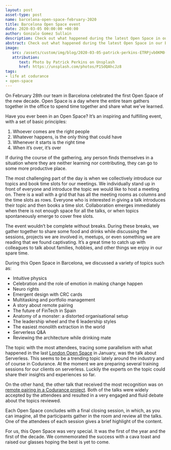 ```yaml
---
layout: post
asset-type: post
name: barcelona-open-space-february-2020
title: Barcelona Open Space event
date: 2020-03-05 00:00:00 +00:00
author: Gonzalo Gomez Sullain
description: Check out what happened during the latest Open Space in our Barcelona office
abstract: Check out what happened during the latest Open Space in our Barcelona office.
image:
   src: /assets/custom/img/blog/2020-03-05-patrick-perkins-ETRPjvb0KM0-unsplash.jpg
   attribution:
      text: Photo by Patrick Perkins on Unsplash
      href: https://unsplash.com/photos/P1SdQAhcJz8
tags:
- life at codurance
- open-space
---
```


On February 28th our team in Barcelona celebrated the first Open Space of the new decade. Open Space is a day where the entire team gathers together in the office to spend time together and share what we’ve learned.

Have you ever been in an Open Space? It’s an inspiring and fulfilling event, with a set of basic principles:

1. Whoever comes are the right people
1. Whatever happens, is the only thing that could have
1. Whenever it starts is the right time
1. When it’s over, it’s over

If during the course of the gathering, any person finds themselves in a situation where they are neither learning nor contributing, they can go to some more productive place.

The most challenging part of the day is when we collectively introduce our topics and book time slots for our meetings. We individually stand up in front of everyone and introduce the topic we would like to host a meeting on. There is a wall with a grid that has all the meeting rooms as columns and the time slots as rows. Everyone who is interested in giving a talk introduces their topic and then books a time slot. Collaboration emerges immediately when there is not enough space for all the talks, or when topics spontaneously emerge to cover free slots.

The event wouldn’t be complete without breaks. During these breaks, we gather together to share some food and drinks while discussing the sessions, projects we are involved in, meetups, or even something we are reading that we found captivating. It’s a great time to catch up with colleagues to talk about families, hobbies, and other things we enjoy in our spare time.

During this Open Space in Barcelona, we discussed a variety of topics such as:

-   Intuitive physics
-   Celebration and the role of emotion in making change happen
-   Neuro rights
-   Emergent design with CRC cards
-   Multitasking and portfolio management
-   A story about remote pairing
-   The future of FinTech in Spain
-   Anatomy of a monster: a distorted organisational setup
-   The leadership wheel and the 6 leadership styles
-   The easiest monolith extraction in the world
-   Serverless Q&A
-   Reviewing the architecture while drinking mate

The topic with the most attendees, tracing some parallelism with what happened in the last [London Open Space](https://codurance.com/2020/02/11/open-space-day-and-serverless/) in January, was the talk about Serverless. This seems to be a trending topic lately around the industry and of course in Codurance. At the moment we are preparing several training sessions for our clients on serverless. Luckily the experts on the topic could share their insights and experiences so far.

On the other hand, the other talk that received the most recognition was on [remote pairing in a Codurance project](https://codurance.com/2020/03/03/remote-pairing-a-true-story/). Both of the talks were widely accepted by the attendees and resulted in a very engaged and fluid debate about the topics reviewed.

Each Open Space concludes with a final closing session, in which, as you can imagine, all the participants gather in the room and review all the talks. One of the attendees of each session gives a brief highlight of the content.

For us, this Open Space was very special. It was the first of the year and the first of the decade. We commemorated the success with a cava toast and raised our glasses hoping the best is yet to come.
